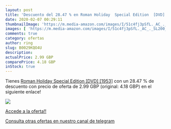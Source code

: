 ```yaml
---
layout: post
title: 'Descuento del 28.47 % en Roman Holiday  Special Edition  [DVD] [1'
date: 2020-02-07 00:29:11
thumbnailImage: 'https://m.media-amazon.com/images/I/51c4fj3pSfL._AC_._SL200_.jpg'
images: [ 'https://m.media-amazon.com/images/I/51c4fj3pSfL._AC_._SL200_.jpg' ]
comments: true
category: ofertas
author: ring
slug: B0029KQO4U
description:
actualPrice: 2.99 GBP
comparePrice: 4.18 GBP
inStock: true
---
```


Tienes [Roman Holiday  Special Edition  [DVD] [1953]](https://www.amazon.com/dp/B0029KQO4U/?tag=redken08-20) con un 28.47 % de descuento con precio de oferta de 2.99 GBP (original: 4.18 GBP) en el siguiente enlace!

[![](https://m.media-amazon.com/images/I/51c4fj3pSfL._AC_._SL200_.jpg)](https://www.amazon.com/dp/B0029KQO4U/?tag=redken08-20)

[Accede a la oferta!!](https://www.amazon.com/dp/B0029KQO4U/?tag=redken08-20)

[Consulta otras ofertas en nuestro canal de telegram](https://t.me/s/ofertas25)
